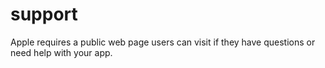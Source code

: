 # support
Apple requires a public web page users can visit if they have questions or need help with your app.
